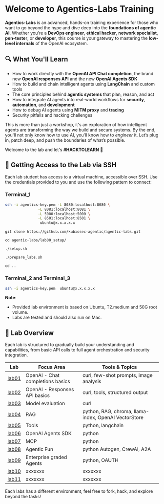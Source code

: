 # Welcome to Agentics-Labs Training

**Agentics-Labs** is an advanced, hands-on training experience for those who want to go beyond the hype and dive deep into the **foundations of agentic AI**. Whether you're a **DevOps engineer**, **ethical hacker**, **network specialist**, **pen-tester**, or **developer**, this course is your gateway to mastering the **low-level internals** of the OpenAI ecosystem.

## 🔍 What You'll Learn

- How to work directly with the **OpenAI API Chat completion**, the brand new **OpenAI responses API** and the new **OpenAI Agents SDK**
- How to build and chain intelligent agents using **LangChain** and custom tools
- The core principles behind **agentic systems** that plan, reason, and act
- How to integrate AI agents into real-world workflows for **security**, **automation**, and **development**
- How to debug AI agents using **MITM proxy** and **tracing**
- Security pitfalls and hacking challenges
  
This is more than just a workshop, it's an exploration of how intelligent agents are transforming the way we build and secure systems.
By the end, you'll not only know how to use AI, you'll know how to *engineer* it.
Let’s plug in, patch deep, and push the boundaries of what’s possible.

Welcome to the lab and let's **#HACKTOLEARN** 🚀

## 🔐 Getting Access to the Lab via SSH

Each lab student has access to a virtual machine, accessible over SSH. Use the credentials provided to you and use the following pattern to connect:
### Terminal_1
```bash
ssh -i agentics-key.pem -L 8080:localhost:8080 \
               -L 8081:localhost:8081 \
               -L 5000:localhost:5000 \
               -L 8501:localhost:8501 \
                ubuntu@x.x.x.x.x
```
```
git clone https://github.com/kubiosec-agentic/agentic-labs.git
```
```
cd agentic-labs/lab00_setup/
```
```
./setup.sh
```
```
./prepare_labs.sh
```
```
cd ..
```
### Terminal_2 and Terminal_3
```bash
ssh -i agentics-key.pem  ubuntu@x.x.x.x.x
```
**Note**: 
- Provided lab environment is based on Ubuntu, T2.medium and 50G root volume. 
- Labs are tested and should also run on Mac.

## 🧪 Lab Overview

Each lab is structured to gradually build your understanding and capabilities, from basic API calls to full agent orchestration and security integration.

| Lab | Focus Area                                      | Tools & Topics                              |
|-----|-------------------------------------------------|---------------------------------------------|
| [lab01](./lab01) | OpenAI - Chat completions basics              | curl, few-shot prompts, image analysis     |
| [lab02](./lab02) | OpenAI - Responses API basics                     | curl, tools, structured output                     |
| [lab03](./lab03) | Model evaluation                                | curl       |
| [lab04](./lab04) | RAG                                             | python, RAG, chroma, llama-index, OpenAI VectorStore                |
| [lab05](./lab05) | Tools                                           | python, langchain                       |
| [lab06](./lab06) | OpenAI Agents SDK                          | python |
| [lab07](./lab07) | MCP                 | python           |
| [lab08](./lab08) | Agentic Fun      |python Autogen, CrewAI, A2A             |
| [lab09](./lab09) | Enterprise graded Agents            | python, OAUTH           |
| [lab10](./lab10) | xxxxxxx               | xxxxxxx             |
| [lab11](./lab11) | xxxxxxx      | xxxxxxx  |

Each labs has a different environment, feel free to fork, hack, and explore beyond the tasks!

